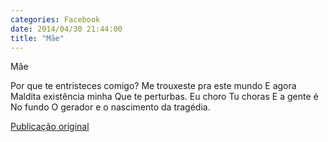 ```yaml
---
categories: Facebook
date: 2014/04/30 21:44:00
title: "Mãe"
---
```


Mãe

Por que te entristeces comigo?
Me trouxeste pra este mundo
E agora
Maldita existência minha
Que te perturbas.
Eu choro
Tu choras
E a gente é
No fundo
O gerador e o nascimento da tragédia.

[Publicação original](https://www.facebook.com/permalink.php?story_fbid=1418033621800335&id=1418031755133855)

